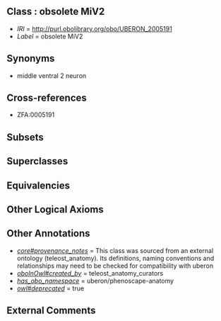 
## Class : obsolete MiV2

 * *IRI* = http://purl.obolibrary.org/obo/UBERON_2005191
 * *Label* = obsolete MiV2

## Synonyms

 * middle ventral 2 neuron

## Cross-references

 * ZFA:0005191

## Subsets


## Superclasses


## Equivalencies


## Other Logical Axioms


## Other Annotations

 * *[core#provenance_notes](../../core#provenance/es/core#provenance_notes.md)* = This class was sourced from an external ontology (teleost_anatomy). Its definitions, naming conventions and relationships may need to be checked for compatibility with uberon
 * *[oboInOwl#created_by](../../oboInOwl#created/by/oboInOwl#created_by.md)* = teleost_anatomy_curators
 * *[has_obo_namespace](../../ce/oboInOwl#hasOBONamespace.md)* = uberon/phenoscape-anatomy
 * *[owl#deprecated](../../ed/owl#deprecated.md)* = true

## External Comments

